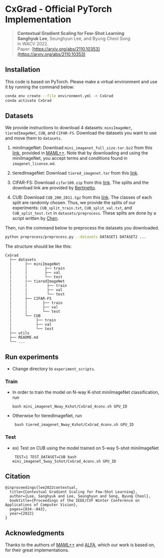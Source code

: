 # CxGrad - Official PyTorch Implementation
> **Contextual Gradient Scaling for Few-Shot Learning**<br>
> **Sanghyuk Lee**, Seunghyun Lee, and Byung Cheol Song<br>
> In WACV 2022.<br>
Paper: [https://arxiv.org/abs/2110.10353](https://arxiv.org/abs/2110.10353)<br>

<!-- > **Abstract:** *Model-agnostic meta-learning (MAML) is a well-known optimization-based meta-learning algorithm that works well in various computer vision tasks, e.g., few-shot classification. MAML is to learn an initialization so that a model can adapt to a new task in a few steps. However, since the gradient norm of a classifier (head) is much bigger than those of backbone layers, the model focuses on learning the decision boundary of the classifier with similar representation. Furthermore, gradient norms of high-level layers are small than those of the other layers. So, the backbone of MAML usually learns task-generic features, which results in deteriorated adaptation performance in the inner-loop. To resolve or mitigate this problem, we propose contextual gradient scaling (CxGrad), which scales gradient norms of the backbone to facilitate learning task-specific knowledge in the inner-loop. Since the scaling factors are generated from task-conditioned parameters, gradient norms of the backbone can be scaled in a task-wise fashion. Experimental results show that CxGrad effectively encourages the backbone to learn task-specific knowledge in the inner-loop and improves the performance of MAML up to a significant margin in both same- and cross-domain few-shot classification.* -->

## Installation
This code is based on PyTorch. Please make a virtual environment and use it by running the command below:
```bash
conda env create --file environment.yml -n CxGrad
conda activate CxGrad
```

## Datasets
We provide instructions to download 4 datasets: `miniImageNet`, `tieredImageNet`, `CUB`, and `CIFAR-FS`. Download the datasets you want to use and move them to `datasets`.

1. miniImageNet: Download `mini_imagenet_full_size.tar.bz2` from this [link](https://drive.google.com/file/d/1qQCoGoEJKUCQkk8roncWH7rhPN7aMfBr/view), provided in [MAML++](https://github.com/AntreasAntoniou/HowToTrainYourMAMLPytorch). Note that by downloading and using the miniImageNet, you accept terms and conditions found in `imagenet_license.md`.

2. tieredImageNet: Download `tiered_imagenet.tar` from this [link](https://mtl.yyliu.net/download/Lmzjm9tX.html).

3. CIFAR-FS: Download `cifar100.zip` from this [link](https://drive.google.com/file/d/1pTsCCMDj45kzFYgrnO67BWVbKs48Q3NI/view?usp=sharing). The splits and the download link are provided by [Bertinetto](https://github.com/bertinetto/r2d2).

4. CUB: Download `CUB_200_2011.tgz` from this [link](http://www.vision.caltech.edu/visipedia-data/CUB-200-2011/CUB_200_2011.tgz). The classes of each split are randomly chosen. Thus, we provide the splits of our experiments: `CUB_split_train.txt`, `CUB_split_val.txt`, and `CUB_split_test.txt` in `datasets/preprocess`. These splits are done by a script written by [Chen](https://github.com/wyharveychen/CloserLookFewShot).

Then, run the command below to preprocess the datasets you downloaded.
```bash
python preprocess/preprocess.py --datasets DATASET1 DATASET2 ...
```

The structure should be like this:
   ```
   CxGrad 
     ├── datasets
     |      ├── miniImageNet
     |      |        ├── train
     |      |        ├── val
     |      |        └── test
     |      |── tieredImageNet
     |      |         ├── train
     |      |         ├── val
     |      |         └── test
     |      ├── CIFAR-FS
     |      |       ├── train
     |      |       ├── val
     |      |       └── test
     |      └── CUB
     |           ├── train
     |           ├── val
     |           └── test
     ├── utils
     ├── README.md
     └── ...
   ```

## Run experiments
- Change directory to `experiment_scripts`.

### Train
- In order to train the model on N-way K-shot miniImageNet classification, run
   ```
   bash mini_imagenet_Nway_Kshot/CxGrad_4conv.sh GPU_ID
   ```
- Otherwise for tieredImageNet, run
  ```
   bash tiered_imagenet_Nway_Kshot/CxGrad_4conv.sh GPU_ID
  ```

### Test
- ex) Test on CUB using the model trained on 5-way 5-shot miniImageNet
  ```
   TEST=1 TEST_DATASET=CUB bash mini_imagenet_5way_5shot/CxGrad_4conv.sh GPU_ID
  ```

## Citation
```
@inproceedings{lee2022contextual,
  title={Contextual Gradient Scaling for Few-Shot Learning},
  author={Lee, Sanghyuk and Lee, Seunghyun and Song, Byung Cheol},
  booktitle={Proceedings of the IEEE/CVF Winter Conference on Applications of Computer Vision},
  pages={834--843},
  year={2022}
}
```

## Acknowledgments
Thanks to the authors of [MAML++](https://github.com/AntreasAntoniou/HowToTrainYourMAMLPytorch) and [ALFA](https://github.com/baiksung/ALFA), which our work is based on, for their great implementations.
